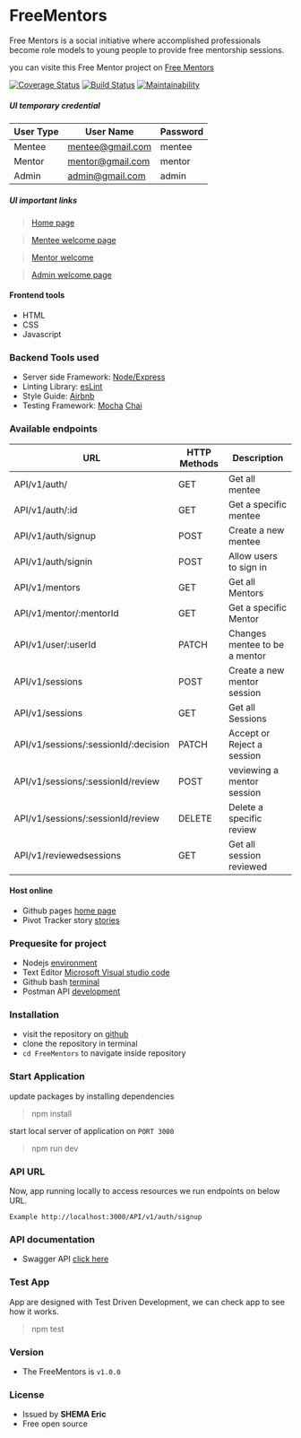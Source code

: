 # FreeMentors
Free Mentors is a social initiative where accomplished professionals become role models to
young people to provide free mentorship sessions.

you can visite this Free Mentor project on [Free Mentors](https://shemaeric1234.github.io/FreeMentors/UI/index.html)


[![Coverage Status](https://coveralls.io/repos/github/shemaeric1234/FreeMentors/badge.svg?branch=develop)](https://coveralls.io/github/shemaeric1234/FreeMentors?branch=develop) [![Build Status](https://travis-ci.org/shemaeric1234/FreeMentors.svg?branch=develop)](https://travis-ci.org/shemaeric1234/FreeMentors) [![Maintainability](https://api.codeclimate.com/v1/badges/165d0542cf8309b68090/maintainability)](https://codeclimate.com/github/shemaeric1234/FreeMentors/maintainability)


##### UI temporary credential

|     User Type     |     User Name    |      Password    |
| ----------- | -------------------- | ------------------- |
|Mentee | mentee@gmail.com | mentee |
|Mentor |mentor@gmail.com  | mentor|
|Admin|admin@gmail.com| admin|

##### UI important links

>[Home page](https://shemaeric1234.github.io/FreeMentors/UI/index.html)

>[Mentee welcome page](https://shemaeric1234.github.io/FreeMentors/UI/html/users_welcome_page.html)

>[Mentor welcome](https://shemaeric1234.github.io/FreeMentors/UI/html/mentors_welcome_page.html)

>[Admin welcome page ](https://shemaeric1234.github.io/FreeMentors/UI/html/admin_welcome_page.html)



#### Frontend tools
- HTML
- CSS
- Javascript


### Backend Tools used
 - Server side Framework: [Node/Express](https://expressjs.com/)
 - Linting Library: [esLint](https://eslint.org/)
 - Style Guide: [Airbnb](https://github.com/airbnb/javascript)
 - Testing Framework: [Mocha](https://mochajs.org/) [Chai](https://www.npmjs.com/package/chai)
 


### Available endpoints
|     URL     |     HTTP Methods     |     Description     |
| ----------- | -------------------- | ------------------- |
|API/v1/auth/ | GET | Get all mentee |
|API/v1/auth/:id | GET  | Get a specific mentee |
|API/v1/auth/signup | POST | Create a new mentee|
|API/v1/auth/signin | POST | Allow users to sign in |
|API/v1/mentors|GET|Get all Mentors|
|API/v1/mentor/:mentorId |GET| Get a specific Mentor |
|API/v1/user/:userId |PATCH|Changes mentee to be a mentor|
|API/v1/sessions| POST |Create a new mentor session|
|API/v1/sessions| GET |Get all Sessions |
|API/v1/sessions/:sessionId/:decision|PATCH|Accept or Reject a session|
|API/v1/sessions/:sessionId/review|POST|veviewing a mentor session|
|API/v1/sessions/:sessionId/review|DELETE|Delete a specific review|
|API/v1/reviewedsessions|GET|Get all session reviewed|


#### Host online
 - Github pages [home page](https://shemaeric1234.github.io/FreeMentors/UI/index.html)
 - Pivot Tracker story [stories](https://www.pivotaltracker.com/n/projects/2385592)

### Prequesite for project
- Nodejs [environment](https://nodejs.org/en/)
- Text Editor [Microsoft Visual studio code](https://code.visualstudio.com/)
- Github bash [terminal](https://git-scm.com/downloads) 
- Postman API [development](https://www.getpostman.com/)


### Installation
- visit the repository on [github](https://github.com/shemaeric1234/FreeMentors)
- clone the repository in terminal
- `cd FreeMentors`  to navigate inside repository

### Start Application
update packages by installing dependencies
 >npm install

start local server of application on `PORT 3000`
>npm run dev

### API URL
Now, app running locally to access resources we run endpoints on below URL.

` Example http://localhost:3000/API/v1/auth/signup `

### API documentation
- Swagger API [click here](https://free-mentor-adc.herokuapp.com/docs/)
### Test App
App are designed with Test Driven Development, we can check app to see how it works.
>npm test

### Version
- The FreeMentors is `v1.0.0`

### License
- Issued by **SHEMA Eric**
- Free open source

